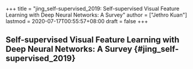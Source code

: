 +++
title = "jing_self-supervised_2019: Self-supervised Visual Feature Learning with Deep Neural Networks: A Survey"
author = ["Jethro Kuan"]
lastmod = 2020-07-17T00:55:57+08:00
draft = false
+++

## Self-supervised Visual Feature Learning with Deep Neural Networks: A Survey {#jing_self-supervised_2019}
